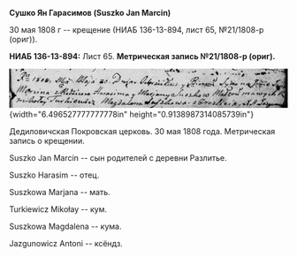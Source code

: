 **Сушко Ян Гарасимов (Suszko Jan Marcin)**

30 мая 1808 г -- крещение (НИАБ 136-13-894, лист 65, №21/1808-р (ориг)).

**НИАБ 136-13-894:** Лист 65. **Метрическая запись №21/1808-р (ориг).**

![](./media/107a8c83bccbea2bccaa5b7f6c50cdda3a4da347.png){width="6.496527777777778in"
height="0.9138987314085739in"}

Дедиловичская Покровская церковь. 30 мая 1808 года. Метрическая запись о
крещении.

Suszko Jan Marcin -- сын родителей с деревни Разлитье.

Suszko Harasim -- отец.

Suszkowa Marjana -- мать.

Turkiewicz Mikołay -- кум.

Suszkowa Magdalena -- кума.

Jazgunowicz Antoni -- ксёндз.

